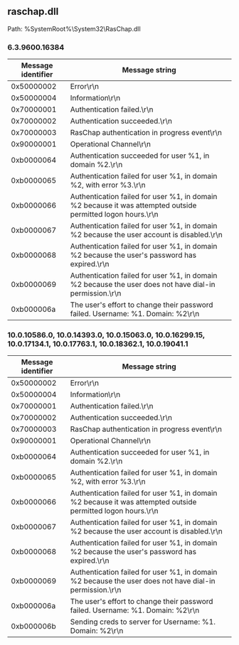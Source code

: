 ## raschap.dll

Path: %SystemRoot%\System32\RasChap.dll

### 6.3.9600.16384

Message identifier | Message string
--- | ---
0x50000002 | Error\r\n
0x50000004 | Information\r\n
0x70000001 | Authentication failed.\r\n
0x70000002 | Authentication succeeded.\r\n
0x70000003 | RasChap authentication in progress event\r\n
0x90000001 | Operational Channel\r\n
0xb0000064 | Authentication succeeded for user %1, in domain %2.\r\n
0xb0000065 | Authentication failed for user %1, in domain %2, with error %3.\r\n
0xb0000066 | Authentication failed for user %1, in domain %2 because it was attempted outside permitted logon hours.\r\n
0xb0000067 | Authentication failed for user %1, in domain %2 because the user account is disabled.\r\n
0xb0000068 | Authentication failed for user %1, in domain %2 because the user's password has expired.\r\n
0xb0000069 | Authentication failed for user %1, in domain %2 because the user does not have dial-in permission.\r\n
0xb000006a | The user's effort to change their password failed. Username: %1. Domain: %2\r\n

### 10.0.10586.0, 10.0.14393.0, 10.0.15063.0, 10.0.16299.15, 10.0.17134.1, 10.0.17763.1, 10.0.18362.1, 10.0.19041.1

Message identifier | Message string
--- | ---
0x50000002 | Error\r\n
0x50000004 | Information\r\n
0x70000001 | Authentication failed.\r\n
0x70000002 | Authentication succeeded.\r\n
0x70000003 | RasChap authentication in progress event\r\n
0x90000001 | Operational Channel\r\n
0xb0000064 | Authentication succeeded for user %1, in domain %2.\r\n
0xb0000065 | Authentication failed for user %1, in domain %2, with error %3.\r\n
0xb0000066 | Authentication failed for user %1, in domain %2 because it was attempted outside permitted logon hours.\r\n
0xb0000067 | Authentication failed for user %1, in domain %2 because the user account is disabled.\r\n
0xb0000068 | Authentication failed for user %1, in domain %2 because the user's password has expired.\r\n
0xb0000069 | Authentication failed for user %1, in domain %2 because the user does not have dial-in permission.\r\n
0xb000006a | The user's effort to change their password failed. Username: %1. Domain: %2\r\n
0xb000006b | Sending creds to server for Username: %1. Domain: %2\r\n
